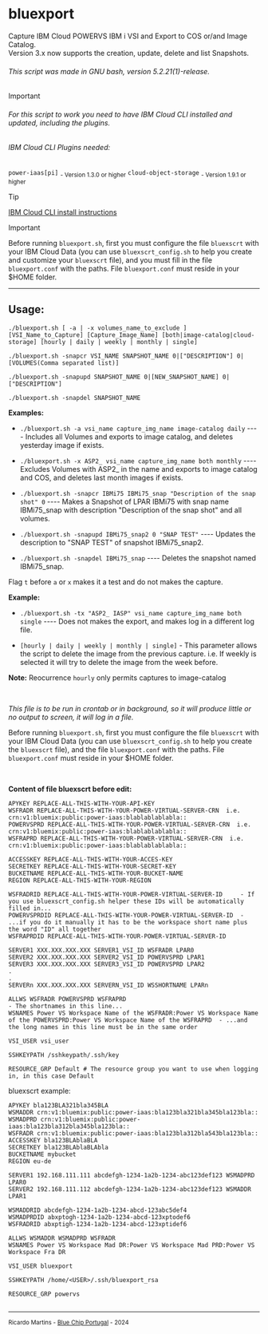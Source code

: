 # bluexport
Capture IBM Cloud POWERVS IBM i VSI and Export to COS or/and Image Catalog.  
Version 3.x now supports the creation, update, delete and list Snapshots.  

###### This script was made in GNU bash, version 5.2.21(1)-release.  
  
> [!IMPORTANT]  
> ###### For this script to work you need to have IBM Cloud CLI installed and updated, including the plugins.  
> ###### IBM Cloud CLI Plugins needed:
> `power-iaas[pi]` <sub>- Version 1.3.0 or higher</sub>
> `cloud-object-storage` <sub>- Version 1.9.1 or higher</sub>

> [!TIP]
[IBM Cloud CLI install instructions](https://cloud.ibm.com/docs/cli?topic=cli-install-ibmcloud-cli)

> [!IMPORTANT]  
> Before running `bluexport.sh`, first you must configure the file `bluexscrt` with your IBM Cloud Data (you can use `bluexscrt_config.sh` to help you create and customize your `bluexscrt` file), and you must fill in the file `bluexport.conf` with the paths. File `bluexport.conf` must reside in your $HOME folder.  
  
***
  
## Usage:
`./bluexport.sh [ -a | -x volumes_name_to_exclude ] [VSI_Name_to_Capture] [Capture_Image_Name] [both|image-catalog|cloud-storage] [hourly | daily | weekly | monthly | single]`  
  
`./bluexport.sh -snapcr VSI_NAME SNAPSHOT_NAME 0|["DESCRIPTION"] 0|[VOLUMES(Comma separated list)]`  
  
`./bluexport.sh -snapupd SNAPSHOT_NAME 0|[NEW_SNAPSHOT_NAME] 0|["DESCRIPTION"]`  
  
`./bluexport.sh -snapdel SNAPSHOT_NAME`  

**Examples:**

- `./bluexport.sh -a vsi_name capture_img_name image-catalog daily` ---- Includes all Volumes and exports to image catalog, and deletes yesterday image if exists.
 
- `./bluexport.sh -x ASP2_ vsi_name capture_img_name both monthly`  ---- Excludes Volumes with ASP2_ in the name and exports to image catalog and COS, and deletes last month images if exists.  

- `./bluexport.sh -snapcr IBMi75 IBMi75_snap "Description of the snap shot" 0`   ---- Makes a Snapshot of LPAR IBMi75 with snap name IBMi75_snap with description "Description of the snap shot" and all volumes.

- `./bluexport.sh -snapupd IBMi75_snap2 0 "SNAP TEST"`    ---- Updates the description to "SNAP TEST" of snapshot IBMi75_snap2.

- `./bluexport.sh -snapdel IBMi75_snap`   ---- Deletes the snapshot named IBMi75_snap.

Flag `t` before `a` or `x` makes it a test and do not makes the capture.

**Example:** 
- `./bluexport.sh -tx "ASP2_ IASP" vsi_name capture_img_name both single` ---- Does not makes the export, and makes log in a different log file.
 
- `[hourly | daily | weekly | monthly | single]` - This parameter allows the script to delete the image from the previous capture. 
i.e. If weekly is selected it will try to delete the image from the week before.
  
 **Note:** Reocurrence `hourly` only permits captures to image-catalog

 <br>
  
 *This file is to be run in crontab or in background, so it will produce little or no output to screen, it will log in a file.*  
  
Before running `bluexport.sh`, first you must configure the file `bluexscrt` with your IBM Cloud Data (you can use `bluexscrt_config.sh` to help you create the `bluexscrt` file), and the file `bluexport.conf` with the paths. File `bluexport.conf` must reside in your $HOME folder.

<br>
  
**Content of file bluexscrt before edit:**
```
APYKEY REPLACE-ALL-THIS-WITH-YOUR-API-KEY  
WSFRADR REPLACE-ALL-THIS-WITH-YOUR-POWER-VIRTUAL-SERVER-CRN  i.e.   crn:v1:bluemix:public:power-iaas:blablablablabla::  
POWERVSPRD REPLACE-ALL-THIS-WITH-YOUR-POWER-VIRTUAL-SERVER-CRN  i.e.  crn:v1:bluemix:public:power-iaas:blablablablabla::  
WSFRAPRD REPLACE-ALL-THIS-WITH-YOUR-POWER-VIRTUAL-SERVER-CRN  i.e.  crn:v1:bluemix:public:power-iaas:blablablablabla::  
  
ACCESSKEY REPLACE-ALL-THIS-WITH-YOUR-ACCES-KEY  
SECRETKEY REPLACE-ALL-THIS-WITH-YOUR-SECRET-KEY  
BUCKETNAME REPLACE-ALL-THIS-WITH-YOUR-BUCKET-NAME  
REGION REPLACE-ALL-THIS-WITH-YOUR-REGION  
  
WSFRADRID REPLACE-ALL-THIS-WITH-YOUR-POWER-VIRTUAL-SERVER-ID     - If you use bluexscrt_config.sh helper these IDs will be automatically filled in...  
POWERVSPRDID REPLACE-ALL-THIS-WITH-YOUR-POWER-VIRTUAL-SERVER-ID  - ...if you do it manually it has to be the workspace short name plus the word "ID" all together  
WSFRAPRDID REPLACE-ALL-THIS-WITH-YOUR-POWER-VIRTUAL-SERVER-ID  
  
SERVER1 XXX.XXX.XXX.XXX SERVER1_VSI_ID WSFRADR LPAR0  
SERVER2 XXX.XXX.XXX.XXX SERVER2_VSI_ID POWERVSPRD LPAR1  
SERVER3 XXX.XXX.XXX.XXX SERVER3_VSI_ID POWERVSPRD LPAR2  
.  
.  
SERVERn XXX.XXX.XXX.XXX SERVERN_VSI_ID WSSHORTNAME LPARn  
  
ALLWS WSFRADR POWERVSPRD WSFRAPRD                                                                                                   - The shortnames in this line...
WSNAMES Power VS Workspace Name of the WSFRADR:Power VS Workspace Name of the POWERVSPRD:Power VS Workspace Name of the WSFRAPRD  - ...and the long names in this line must be in the same order

VSI_USER vsi_user

SSHKEYPATH /sshkeypath/.ssh/key

RESOURCE_GRP Default # The resource group you want to use when logging in, in this case Default

```

bluexscrt example:
```
APYKEY bla123BLA321bla345BLA  
WSMADDR crn:v1:bluemix:public:power-iaas:bla123bla321bla345bla123bla::  
WSMADPRD crn:v1:bluemix:public:power-iaas:bla123bla312bla345bla123bla::
WSFRADR crn:v1:bluemix:public:power-iaas:bla123bla312bla543bla123bla::
ACCESSKEY bla123BLAblaBLA  
SECRETKEY bla123BLAblaBLAbla  
BUCKETNAME mybucket  
REGION eu-de  
  
SERVER1 192.168.111.111 abcdefgh-1234-1a2b-1234-abc123def123 WSMADPRD LPAR0  
SERVER2 192.168.111.112 abcdefgh-1234-1a2b-1234-abc123def123 WSMADDR LPAR1  
  
WSMADDRID abcdefgh-1234-1a2b-1234-abcd-123abc5def4  
WSMADPRDID abxptogh-1234-1a2b-1234-abcd-123xptodef6  
WSFRADRID abxptigh-1234-1a2b-1234-abcd-123xptidef6  

ALLWS WSMADDR WSMADPRD WSFRADR  
WSNAMES Power VS Workspace Mad DR:Power VS Workspace Mad PRD:Power VS Workspace Fra DR  
  
VSI_USER bluexport  
  
SSHKEYPATH /home/<USER>/.ssh/bluexport_rsa  
  
RESOURCE_GRP powervs  
  
```

***

 <sub>Ricardo Martins - [Blue Chip Portugal](http://www.bluechip.pt) - 2024</sub>  
